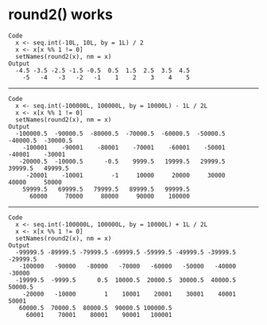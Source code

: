 # round2() works

    Code
      x <- seq.int(-10L, 10L, by = 1L) / 2
      x <- x[x %% 1 != 0]
      setNames(round2(x), nm = x)
    Output
      -4.5 -3.5 -2.5 -1.5 -0.5  0.5  1.5  2.5  3.5  4.5 
        -5   -4   -3   -2   -1    1    2    3    4    5 

---

    Code
      x <- seq.int(-100000L, 100000L, by = 10000L) - 1L / 2L
      x <- x[x %% 1 != 0]
      setNames(round2(x), nm = x)
    Output
      -100000.5  -90000.5  -80000.5  -70000.5  -60000.5  -50000.5  -40000.5  -30000.5 
        -100001    -90001    -80001    -70001    -60001    -50001    -40001    -30001 
       -20000.5  -10000.5      -0.5    9999.5   19999.5   29999.5   39999.5   49999.5 
         -20001    -10001        -1     10000     20000     30000     40000     50000 
        59999.5   69999.5   79999.5   89999.5   99999.5 
          60000     70000     80000     90000    100000 

---

    Code
      x <- seq.int(-100000L, 100000L, by = 10000L) + 1L / 2L
      x <- x[x %% 1 != 0]
      setNames(round2(x), nm = x)
    Output
      -99999.5 -89999.5 -79999.5 -69999.5 -59999.5 -49999.5 -39999.5 -29999.5 
       -100000   -90000   -80000   -70000   -60000   -50000   -40000   -30000 
      -19999.5  -9999.5      0.5  10000.5  20000.5  30000.5  40000.5  50000.5 
        -20000   -10000        1    10001    20001    30001    40001    50001 
       60000.5  70000.5  80000.5  90000.5 100000.5 
         60001    70001    80001    90001   100001 

